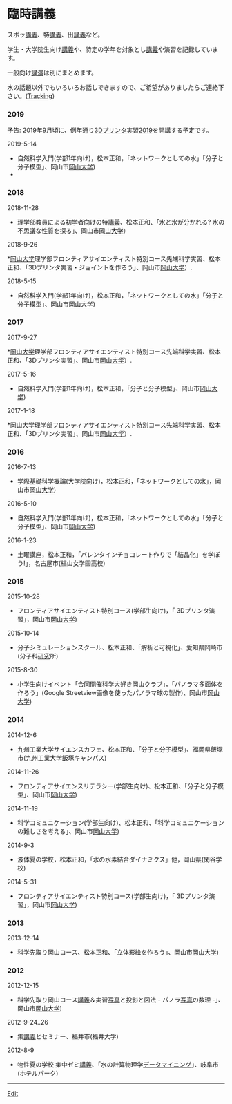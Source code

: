 # 臨時講義

スポッ[講義](講義.md)、特[講義](講義.md)、出[講義](講義.md)など。

学生・大学院生向け[講義](講義.md)や、特定の学年を対象とし[講義](講義.md)や演習を記録しています。

一般向け[講演](講演.md)は別にまとめます。

水の話題以外でもいろいろお話しできますので、ご希望がありましたらご連絡下さい。([Tracking](Tracking.md))



### 2019

予告: 2019年9月頃に、例年通り[3Dプリンタ実習2019](3Dプリンタ実習2019.md)を開講する予定です。









2019-5-14


* 自然科学入門(学部1年向け)，松本正和，「ネットワークとしての水」「分子と分子模型」、岡山市[岡山大学](岡山大学.md))
* [](https://gyazo.com/7e3296f6ffeda1ab930217ffbdb3234e)



### 2018

2018-11-28


* 理学部教員による初学者向けの特[講義](講義.md)、松本正和、「水と水が分かれる? 水の不思議な性質を探る」、岡山市[岡山大学](岡山大学.md)）

2018-9-26


*[岡山大学](岡山大学.md)理学部フロンティアサイエンティスト特別コース先端科学実習、松本正和、「3Dプリンタ実習・ジョイントを作ろう」、岡山市[岡山大学](岡山大学.md)）.

2018-5-15


* 自然科学入門(学部1年向け)，松本正和，「ネットワークとしての水」「分子と分子模型」、岡山市[岡山大学](岡山大学.md))



### 2017

2017-9-27


*[岡山大学](岡山大学.md)理学部フロンティアサイエンティスト特別コース先端科学実習、松本正和、「3Dプリンタ実習」、岡山市[岡山大学](岡山大学.md)）.

2017-5-16


* 自然科学入門(学部1年向け)，松本正和，「分子と分子模型」、岡山市[岡山大学](岡山大学.md))

2017-1-18


*[岡山大学](岡山大学.md)理学部フロンティアサイエンティスト特別コース先端科学実習、松本正和、「3Dプリンタ実習」、岡山市[岡山大学](岡山大学.md)）.



### 2016

2016-7-13


* 学際基礎科学概論(大学院向け)，松本正和，「ネットワークとしての水」，岡山市[岡山大学](岡山大学.md))

2016-5-10


* 自然科学入門(学部1年向け)，松本正和，「ネットワークとしての水」「分子と分子模型」、岡山市[岡山大学](岡山大学.md))

2016-1-23


* 土曜講座，松本正和，「バレンタインチョコレート作りで「結晶化」を学ぼう!」，名古屋市(椙山女学園高校)



### 2015

2015-10-28


* フロンティアサイエンティスト特別コース(学部生向け)，「 3Dプリンタ演習」，岡山市[岡山大学](岡山大学.md))

2015-10-14


* 分子シミュレーションスクール、松本正和、「解析と可視化」、愛知県岡崎市(分子科[研究](研究.md)所)

2015-8-30


* 小学生向けイベント「合同開催科学大好き岡山クラブ」，「パノラマ多面体を作ろう」(Google Streetview画像を使ったパノラマ球の製作)、岡山市[岡山大学](岡山大学.md))



### 2014

2014-12-6


* 九州工業大学サイエンスカフェ、松本正和、「分子と分子模型」、福岡県飯塚市(九州工業大学飯塚キャンパス)

2014-11-26


* フロンティアサイエンスリテラシー(学部生向け)、松本正和、「分子と分子模型」、岡山市[岡山大学](岡山大学.md))

2014-11-19


* 科学コミュニケーション(学部生向け)、松本正和、「科学コミュニケーションの難しさを考える」、岡山市[岡山大学](岡山大学.md))

2014-9-3


* 液体夏の学校，松本正和，「水の水素結合ダイナミクス」他，岡山県(閑谷学校)

2014-5-31


* フロンティアサイエンティスト特別コース(学部生向け)，「 3Dプリンタ演習」，岡山市[岡山大学](岡山大学.md))



### 2013

2013-12-14


* 科学先取り岡山コース、松本正和、「立体影絵を作ろう」、岡山市[岡山大学](岡山大学.md))



### 2012

2012-12-15


* 科学先取り岡山コース[講義](講義.md)＆実習[写真](写真.md)と投影と図法 - パノラ[写真](写真.md)の数理 -」、岡山市[岡山大学](岡山大学.md))

2012-9-24..26


* 集[講義](講義.md)とセミナー、福井市(福井大学)

2012-8-9


* 物性夏の学校 集中ゼミ[講義](講義.md)、「水の計算物理学[データマイニング](データマイニング.md)」、岐阜市(ホテルパーク)





----
[Edit](https://github.com/vitroid/vitroid.github.io/edit/master/MD/臨時講義.md)
